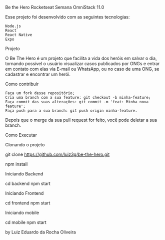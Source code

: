 Be the Hero
Rocketseat Semana OmniStack 11.0

Esse projeto foi desenvolvido com as seguintes tecnologias:

    Node.js
    React
    React Native
    Expo

Projeto

O Be The Hero é um projeto que facilita a vida dos heróis em salvar o dia, tornando possível o usuário visualizar casos publicados por ONGs e entrar em contato com elas via E-mail ou WhatsApp, ou no caso de uma ONG, se cadastrar e encontrar um herói.

Como contribuir

    Faça um fork desse repositório;
    Cria uma branch com a sua feature: git checkout -b minha-feature;
    Faça commit das suas alterações: git commit -m 'feat: Minha nova feature';
    Faça push para a sua branch: git push origin minha-feature.

Depois que o merge da sua pull request for feito, você pode deletar a sua branch.


Como Executar


Clonando o projeto

git clone https://github.com/luiz3g/be-the-hero.git

npm install

Iniciando Backend

cd backend
npm start

Iniciando Frontend

cd frontend
npm start

Iniciando mobile

cd mobile
npm start


by Luiz Eduardo da Rocha Oliveira
